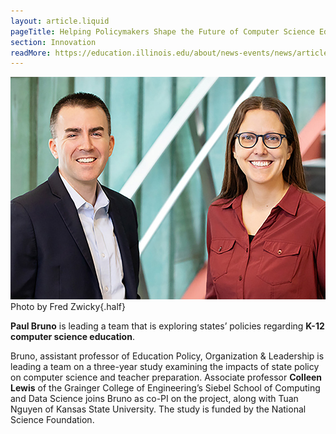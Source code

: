 ```yaml
---
layout: article.liquid
pageTitle: Helping Policymakers Shape the Future of Computer Science Education
section: Innovation
readMore: https://education.illinois.edu/about/news-events/news/article/2024/02/29/helping-policymakers-shape-the-future-of-computer-science-education
---
```

<ilw-content width="page">

![Paul Bruno and Colleen Lewis](/img/innovation/bruno-and-lewis.jpg)
Photo by Fred Zwicky{.half}

**Paul Bruno** is leading a team that is exploring states’ policies regarding **K-12 computer science education**.

Bruno, assistant professor of Education Policy, Organization & Leadership is leading a team on a three-year study examining the impacts of state policy on computer science and teacher preparation. Associate professor **Colleen Lewis** of the Grainger College of Engineering’s Siebel School of Computing and Data Science joins Bruno as co-PI on the project, along with Tuan Nguyen of Kansas State University. The study is funded by the National Science Foundation.

</ilw-content>